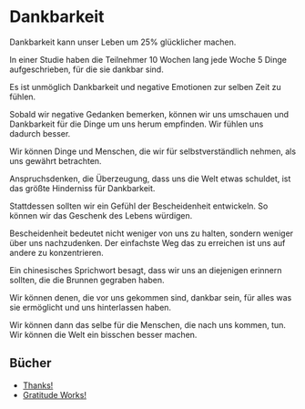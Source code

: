 # Dankbarkeit

Dankbarkeit kann unser Leben um 25% glücklicher machen.

In einer Studie haben die Teilnehmer 10 Wochen lang jede Woche 5 Dinge aufgeschrieben, für die sie dankbar sind.

Es ist unmöglich Dankbarkeit und negative Emotionen zur selben Zeit zu fühlen.

Sobald wir negative Gedanken bemerken, können wir uns umschauen und Dankbarkeit für die Dinge um uns herum empfinden. Wir fühlen uns dadurch besser.

Wir können Dinge und Menschen, die wir für selbstverständlich nehmen, als uns gewährt betrachten.

Anspruchsdenken, die Überzeugung, dass uns die Welt etwas schuldet, ist das größte Hinderniss für Dankbarkeit.

Stattdessen sollten wir ein Gefühl der Bescheidenheit entwickeln. So können wir das Geschenk des Lebens würdigen.

Bescheidenheit bedeutet nicht weniger von uns zu halten, sondern weniger über uns nachzudenken. Der einfachste Weg das zu erreichen ist uns auf andere zu konzentrieren.

Ein chinesisches Sprichwort besagt, dass wir uns an diejenigen erinnern sollten, die die Brunnen gegraben haben.

Wir können denen, die vor uns gekommen sind, dankbar sein, für alles was sie ermöglicht und uns hinterlassen haben.

Wir können dann das selbe für die Menschen, die nach uns kommen, tun. Wir können die Welt ein bisschen besser machen.

## Bücher

- [Thanks!](https://www.goodreads.com/book/show/1685992.Thanks_)
- [Gratitude Works!](https://www.goodreads.com/book/show/16234921-gratitude-works)
